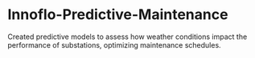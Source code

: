 # Innoflo-Predictive-Maintenance
Created predictive models to assess how weather conditions impact the performance of substations, optimizing maintenance schedules. 
